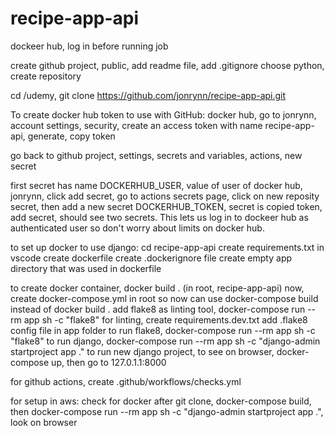 # recipe-app-api
dockeer hub, log in before running job

create github project, public, add readme file, add .gitignore choose python, 
create repository

cd /udemy, git clone https://github.com/jonrynn/recipe-app-api.git

To create docker hub token to use with GitHub:
docker hub, go to jonrynn, account settings, security, create an access token with name recipe-app-api, generate, copy token

go back to github project, settings, secrets and variables, actions, new secret

first secret has name DOCKERHUB_USER, value  of user of docker hub, jonrynn, click add secret, go to actions secrets page, click on new reposity secret, then add a new secret DOCKERHUB_TOKEN, secret is copied token, add secret, should see two secrets.  This lets us log in to dockeer hub as authenticated user so don't worry about limits on docker hub.

to set up docker to use django:
cd recipe-app-api
create requirements.txt in vscode
 create dockerfile
 create .dockerignore file
 create empty app directory that was used in dockerfile

 to create docker container, docker build . (in root, recipe-app-api)
 now, create docker-compose.yml in root
 so now can use docker-compose build instead of docker build .
 add flake8 as linting tool, docker-compose run --rm app sh -c "flake8"
 for linting, create requirements.dev.txt
 add .flake8 config file in app folder
 to run flake8, docker-compose run --rm app sh -c "flake8"
 to run django, docker-compose run --rm app sh -c "django-admin startproject app ."
 to run new django project, to see on browser, docker-compose up, then go to 127.0.1.1:8000

 for github actions, create .github/workflows/checks.yml

 for setup in aws:
 check for docker
 after git clone, docker-compose build, then docker-compose run --rm app sh -c "django-admin startproject app .", look on browser



